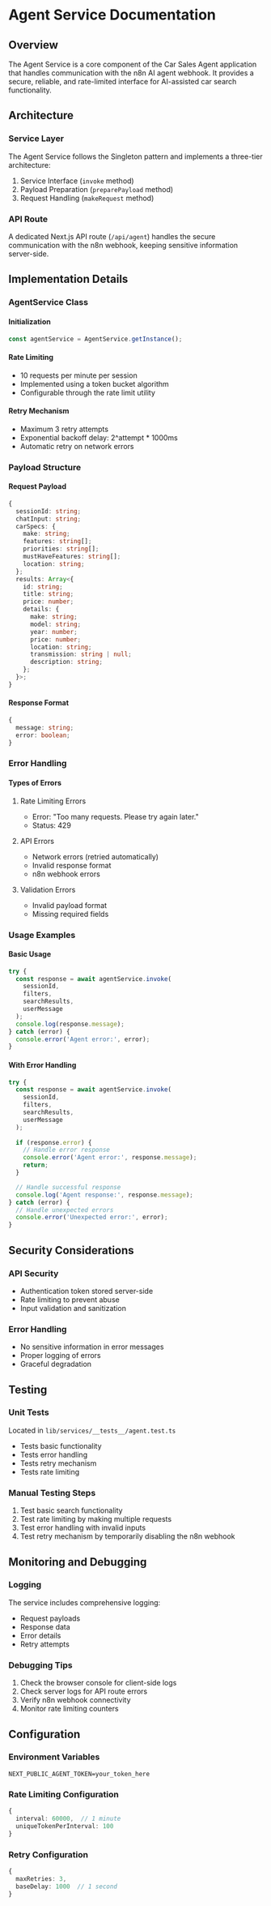 # Agent Service Documentation

## Overview
The Agent Service is a core component of the Car Sales Agent application that handles communication with the n8n AI agent webhook. It provides a secure, reliable, and rate-limited interface for AI-assisted car search functionality.

## Architecture

### Service Layer
The Agent Service follows the Singleton pattern and implements a three-tier architecture:
1. Service Interface (`invoke` method)
2. Payload Preparation (`preparePayload` method)
3. Request Handling (`makeRequest` method)

### API Route
A dedicated Next.js API route (`/api/agent`) handles the secure communication with the n8n webhook, keeping sensitive information server-side.

## Implementation Details

### AgentService Class

#### Initialization
```typescript
const agentService = AgentService.getInstance();
```

#### Rate Limiting
- 10 requests per minute per session
- Implemented using a token bucket algorithm
- Configurable through the rate limit utility

#### Retry Mechanism
- Maximum 3 retry attempts
- Exponential backoff delay: 2^attempt * 1000ms
- Automatic retry on network errors

### Payload Structure

#### Request Payload
```typescript
{
  sessionId: string;
  chatInput: string;
  carSpecs: {
    make: string;
    features: string[];
    priorities: string[];
    mustHaveFeatures: string[];
    location: string;
  };
  results: Array<{
    id: string;
    title: string;
    price: number;
    details: {
      make: string;
      model: string;
      year: number;
      price: number;
      location: string;
      transmission: string | null;
      description: string;
    };
  }>;
}
```

#### Response Format
```typescript
{
  message: string;
  error: boolean;
}
```

### Error Handling

#### Types of Errors
1. Rate Limiting Errors
   - Error: "Too many requests. Please try again later."
   - Status: 429

2. API Errors
   - Network errors (retried automatically)
   - Invalid response format
   - n8n webhook errors

3. Validation Errors
   - Invalid payload format
   - Missing required fields

### Usage Examples

#### Basic Usage
```typescript
try {
  const response = await agentService.invoke(
    sessionId,
    filters,
    searchResults,
    userMessage
  );
  console.log(response.message);
} catch (error) {
  console.error('Agent error:', error);
}
```

#### With Error Handling
```typescript
try {
  const response = await agentService.invoke(
    sessionId,
    filters,
    searchResults,
    userMessage
  );
  
  if (response.error) {
    // Handle error response
    console.error('Agent error:', response.message);
    return;
  }

  // Handle successful response
  console.log('Agent response:', response.message);
} catch (error) {
  // Handle unexpected errors
  console.error('Unexpected error:', error);
}
```

## Security Considerations

### API Security
- Authentication token stored server-side
- Rate limiting to prevent abuse
- Input validation and sanitization

### Error Handling
- No sensitive information in error messages
- Proper logging of errors
- Graceful degradation

## Testing

### Unit Tests
Located in `lib/services/__tests__/agent.test.ts`
- Tests basic functionality
- Tests error handling
- Tests retry mechanism
- Tests rate limiting

### Manual Testing Steps
1. Test basic search functionality
2. Test rate limiting by making multiple requests
3. Test error handling with invalid inputs
4. Test retry mechanism by temporarily disabling the n8n webhook

## Monitoring and Debugging

### Logging
The service includes comprehensive logging:
- Request payloads
- Response data
- Error details
- Retry attempts

### Debugging Tips
1. Check the browser console for client-side logs
2. Check server logs for API route errors
3. Verify n8n webhook connectivity
4. Monitor rate limiting counters

## Configuration

### Environment Variables
```env
NEXT_PUBLIC_AGENT_TOKEN=your_token_here
```

### Rate Limiting Configuration
```typescript
{
  interval: 60000,  // 1 minute
  uniqueTokenPerInterval: 100
}
```

### Retry Configuration
```typescript
{
  maxRetries: 3,
  baseDelay: 1000  // 1 second
}
```

